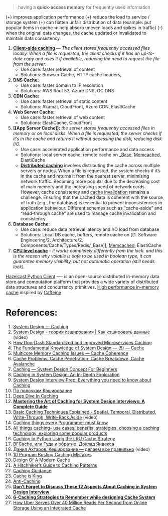 > having a **quick-access memory** for frequently used information

(+) improves application performance
(+) reduce the load to service / storage system
(+) can flatten unfair distribution of data (example: put popular items in cache => help absorb uneven loads and spikes in traffic)
(-) when the original data changes, the cache updated or invalidated to maintain data consistency.

1. **[Client-side caching](1.%20Client-side%20caching.md)** — *The client stores frequently accessed files locally. When a file is requested, the client checks if it has an up-to-date copy and uses it if available, reducing the need to request the file from the server.*
	- Use case: faster retrieval of content
	- Solutions: Browser Cache, HTTP cache headers,
2. **DNS Cache:**
	- Use case: faster domain to IP resolution
	- Solutions: AWS Rout 53, Azure DNS, GC DNS
3. **CDN Cache:**
	- Use case: faster retrieval of static content
	- Solutions: Akamai, CloudFront, Azure CDN, ElastiCache
4. **Web Server Cache:**
	- Use case: faster retrieval of web content
	- Solutions: ElastiCache, CloudFront
5. **[[App Server Cache]]:** *the server stores frequently accessed files in memory or on local disks. When a file is requested, the server checks if it’s in the cache and returns it without accessing the disk, reducing disk I/O.*
	- Use case: accelerated application performance and data access
	- Solutions: local server cache, remote cache on [_Base](1.%20Software%20Engineering/2.%20Architecture/2.%20Components/Cache/Types/Redis/_Base.md), [Memcached](Types/Memcached.md), ElastiCache
	- **[Distributed caching](5.%20Distributed%20caching.md)** involves distributing the cache across multiple servers or nodes. When a file is requested, the system checks if it’s in the cache and returns it from the nearest server, minimising network traffic. Becoming more popular due to the decreasing cost of main memory and the increasing speed of network cards. However, cache consistency and [cache invalidation](Cache%20Invalidation.md) remains a challenge. Ensuring that the cached data is coherent with the source of truth (e.g., the database) is essential to prevent inconsistencies in application behaviour. Different schemes such as “cache-aside” and “read-through cache” are used to manage cache invalidation and consistency.
6. **Database Cache:**
	- Use case: reduce data retrieval latency and I/O load from database
	- Solutions: Local DB cache, buffers, remote cache on [[1. Software Engineering/2. Architecture/2. Components/Cache/Types/Redis/_Base]], [Memcached](Types/Memcached.md), ElastiCache
7. **[CPU level cache](7.%20CPU%20level%20cache.md)** - *it works completely differently from the lock. and this is the reason why volatile is safe to be used in boolean type, it can guarantee memory visibility, but not automatic operation (still needs lock).*

[Hazelcast Python Client](https://github.com/hazelcast/hazelcast-python-client) —- is an open-source distributed in-memory data store and computation platform that provides a wide variety of distributed data structures and concurrency primitives.
[High performance in-memory cache](https://github.com/Yiling-J/theine) inspired by [Caffeine](https://github.com/ben-manes/caffeine)

# References:

1. [System Design — Caching](https://interviewnoodle.com/system-design-caching-498a0253cbff)
2. [System Design - теория кэширования | Как кэшировать данные](https://www.youtube.com/watch?v=iLMlYgQoTIE) (video)
3. [How DoorDash Standardized and Improved Microservices Caching](https://doordash.engineering/2023/10/19/how-doordash-standardized-and-improved-microservices-caching/)
4. [The Fundamental Knowledge of System Design — (5) — Cache](https://interviewnoodle.com/the-fundamental-knowledge-of-system-design-5-b69bd2942917)
5. [Multicore Memory Caching Issues — Cache Coherence](https://interviewnoodle.com/multicore-memory-caching-issues-cache-coherence-60b1042f3713)
6. [Cache Problems: Cache Penetration, Cache Breakdown, Cache Avalanche](https://interviewnoodle.com/cache-problems-cache-penetration-cache-breakdown-cache-avalanche-9b866483e2b7)
7. [Caching — System Design Concept For Beginners](https://medium.com/@anuupadhyay1994/caching-system-design-concept-for-beginners-3fbe4874253d)
8. [Caching in System Design: An In-Depth Exploration](https://medium.com/@abhishekranjandev/caching-in-system-design-an-in-depth-exploration-b51e2c2e4dbd)
9. [System Design Interview Prep: Everything you need to know about Caching](https://bootcamp.uxdesign.cc/system-design-interview-prep-everything-you-need-to-know-about-caching-11b1529763e4)
10. [По полочкам Кэширование](https://habr.com/ru/articles/734660/)
11. [Deep Dive In Caching](https://vishalrana9915.medium.com/deep-dive-in-caching-9780bc55ea7)
12. **[Mastering the Art of Caching for System Design Interviews: A Complete Guide](https://levelup.gitconnected.com/master-the-art-of-caching-for-system-design-interviews-a-complete-guide-676bb49d194)**
13. [Basic Caching Techniques Explained - Spatial, Temporal, Distributed, Write-Through, Write-Back,Aside](https://www.youtube.com/watch?v=ccemOqDrc2I&list=PLQnljOFTspQXjD0HOzN7P2tgzu7scWpl2&index=51) (video)
14. [Caching things every Programmer must know](https://medium.com/javarevisited/caching-things-every-programmer-must-know-28d4a7e8b9b1)
15. [All things caching- use cases, benefits, strategies, choosing a caching technology, exploring some popular products](https://medium.datadriveninvestor.com/all-things-caching-use-cases-benefits-strategies-choosing-a-caching-technology-exploring-fa6c1f2e93aa)
16. [Caching in Python Using the LRU Cache Strategy](https://realpython.com/lru-cache-python/)
17. [BFCache, или Туда и обратно. Доклад Яндекса](https://habr.com/ru/company/yandex/blog/496360/)
18. [Данил Ахтаров. Кеширование — делаем всё правильно](https://www.youtube.com/watch?v=L0xmgTW3QAo) (video)
19. [10 Program Busting Caching Mistakes](http://highscalability.com/blog/2014/7/16/10-program-busting-caching-mistakes.html)
20. [Design Of A Modern Cache](http://highscalability.com/blog/2016/1/25/design-of-a-modern-cache.html)
21. [A Hitchhiker’s Guide to Caching Patterns](https://hazelcast.com/blog/a-hitchhikers-guide-to-caching-patterns/)
22. [Caching Guidance](https://learn.microsoft.com/en-us/previous-versions/msp-n-p/dn589802(v%3dpandp.10))
23. [Cache is King](https://www.stevesouders.com/blog/2012/10/11/cache-is-king/)
24. [Anti-Caching](https://www.the-paper-trail.org/post/2014-06-06-paper-notes-anti-caching/)
25. **[Don’t Forget to Discuss These 12 Aspects About Caching in System Design Interview](https://levelup.gitconnected.com/dont-forget-to-discuss-these-12-aspects-about-caching-in-system-design-interview-84d139885b9a)**
26. [**6-Caching Strategies to Remember while designing Cache System**](https://javascript.plainenglish.io/6-caching-strategies-to-remember-while-designing-cache-system-da058a3757cf)
27. [How Uber Serves Over 40 Million Reads Per Second from Online Storage Using an Integrated Cache](https://www.uber.com/en-EE/blog/how-uber-serves-over-40-million-reads-per-second-using-an-integrated-cache/)